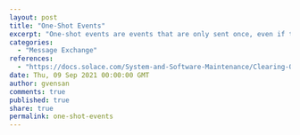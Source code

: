 ```yaml
---
layout: post
title: "One-Shot Events"
excerpt: "One-shot events are events that are only sent once, even if the originating condition recurs. They must be cleared and reset to receive them again."
categories:
  - "Message Exchange"
references:
  - "https://docs.solace.com/System-and-Software-Maintenance/Clearing-One-Shot-Events.htm"
date: Thu, 09 Sep 2021 00:00:00 GMT
author: gvensan
comments: true
published: true
share: true
permalink: one-shot-events
---
```


